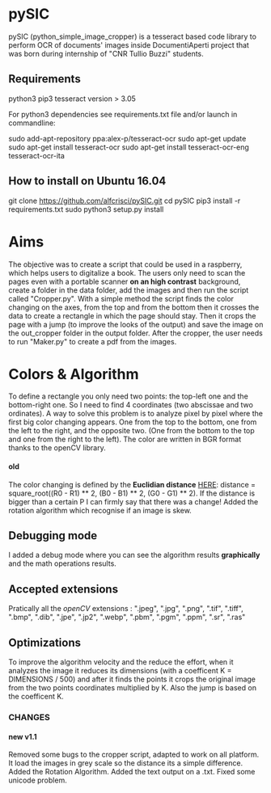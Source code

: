 # pySIC

pySIC (python_simple_image_cropper) is a tesseract based code library to perform OCR of documents' images inside DocumentiAperti project that was born during internship of "CNR Tullio Buzzi" students.

## Requirements

python3 
pip3
tesseract version > 3.05

For python3 dependencies see requirements.txt file and/or launch in commandline: 

sudo add-apt-repository ppa:alex-p/tesseract-ocr
sudo apt-get update
sudo apt-get install tesseract-ocr
sudo apt-get install tesseract-ocr-eng tesseract-ocr-ita

## How to install on Ubuntu 16.04

git clone https://github.com/alfcrisci/pySIC.git
cd pySIC
pip3  install -r requirements.txt
sudo python3 setup.py install

# Aims

The objective was to create a script that could be used in a raspberry, which helps users to digitalize a book.
The users only need to scan the pages even with a portable scanner **on an high contrast** background, create a folder in the data folder, add the images and then run the script called "Cropper.py".
With a simple method the script finds the color changing on the axes, from the top and from the bottom then it crosses the data to create a rectangle in which the page should stay. Then it crops the page with a jump (to improve the looks of the output) and save the image on the out_cropper folder in the output folder.
After the cropper, the user needs to run "Maker.py" to create a pdf from the images.

# Colors & Algorithm

To define a rectangle you only need two points: the top-left one and the bottom-right one.
So I need to find 4 coordinates (two abscissae and two ordinates). A way to solve this problem is to analyze pixel by pixel where the first big color changing appears. One from the top to the bottom, one from the left to the right, and the opposite two. (One from the bottom to the top and one from the right to the left).
The color are written in BGR format thanks to the openCV library.
#### old
The color changing is defined by the **Euclidian distance** [HERE](https://en.wikipedia.org/wiki/Color_difference):
distance = square_root((R0 - R1) ** 2, (B0 - B1) ** 2, (G0 - G1) ** 2).
If the distance is bigger than a certain P I can firmly say that there was a change!
Added the rotation algorithm which recognise if an image is skew.

## Debugging mode
I added a debug mode where you can see the algorithm results **graphically** and the math operations results.

## Accepted extensions
Pratically all the *openCV* extensions :
".jpeg", ".jpg", ".png", ".tif", ".tiff", ".bmp", ".dib", ".jpe", ".jp2", ".webp", ".pbm", ".pgm", ".ppm", ".sr", ".ras"

## Optimizations
To improve the algorithm velocity and the reduce the effort, when it analyzes the image it reduces its dimensions (with a coefficent K = DIMENSIONS / 500) and after it finds the points it crops the original image from the two points coordinates multiplied by K.
Also the jump is based on the coefficent K.

### CHANGES
#### new v1.1
Removed some bugs to the cropper script, adapted to work on all platform.
It load the images in grey scale so the distance its a simple difference.
Added the Rotation Algorithm.
Added the text output on a .txt.
Fixed some unicode problem.
